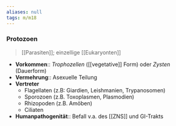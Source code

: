 ```yaml
---
aliases: null
tags: m/m18
---
```

### Protozoen
> [[Parasiten]]; einzellige [[Eukaryonten]]
- **Vorkommen**:: *Trophozellen* ([[vegetative]] Form) oder *Zysten* (Dauerform)
- **Vermehrung**:: Asexuelle Teilung
- **Vertreter**
	- Flagellaten (z.B: Giardien, Leishmanien, Trypanosomen)
	- Sporozoen (z.B. Toxoplasmen, Plasmodien)
	- Rhizopoden (z.B. Amöben)
	- Ciliaten
- **Humanpathogenität**:: Befall v.a. des [[ZNS]] und GI-Trakts